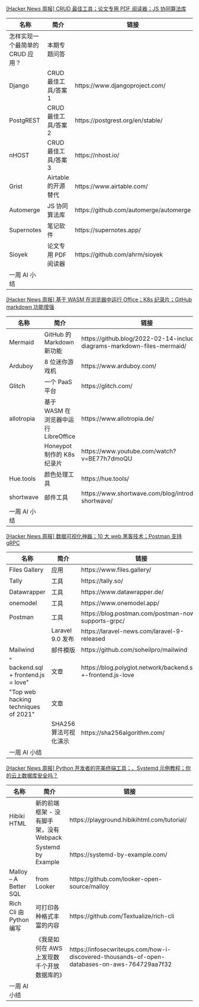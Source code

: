 

[[Hacker News 周报] CRUD 最佳工具；论文专用 PDF 阅读器；JS
协同算法库](https://www.bilibili.com/video/BV1m34y1r7EY)

<table>
  <theader>
    <th>名称</th>
    <th>简介</th>
    <th>链接</th>
  </theader><tbody>
    <tr>
      <td>怎样实现一个最简单的 CRUD 应用？</td>
      <td>本期专题问答</td>
      <td></td>
    </tr><tr>
      <td>Django</td>
      <td>CRUD 最佳工具/答案1</td>
      <td>https://www.djangoproject.com/</td>
    </tr><tr>
      <td>PostgREST</td>
      <td>CRUD 最佳工具/答案2</td>
      <td>https://postgrest.org/en/stable/</td>
    </tr><tr>
      <td>nHOST</td>
      <td>CRUD 最佳工具/答案3</td>
      <td>https://nhost.io/</td>
    </tr><tr>
      <td>Grist</td>
      <td>Airtable 的开源替代</td>
      <td>https://www.airtable.com/</td>
    </tr><tr>
      <td>Automerge</td>
      <td>JS 协同算法库</td>
      <td>https://github.com/automerge/automerge</td>
    </tr><tr>
      <td>Supernotes</td>
      <td>笔记软件</td>
      <td>https://supernotes.app/</td>
    </tr><tr>
      <td>Sioyek</td>
      <td>论文专用 PDF 阅读器</td>
      <td>https://github.com/ahrm/sioyek</td>
    </tr><tr>
      <td>一周 AI 小结</td>
      <td></td>
      <td></td>
    </tr>
  </tbody>
</table>

[[Hacker News 周报] 基于 WASM 在浏览器中运行 Office；K8s 纪录片；GitHub markdown
功能增强](https://www.bilibili.com/video/BV19P4y1F7s7)

<table>
  <theader>
    <th>名称</th>
    <th>简介</th>
    <th>链接</th>
  </theader><tbody>
    <tr>
      <td>Mermaid</td>
      <td>GitHub 的 Markdown 新功能</td>
      <td>https://github.blog/2022-02-14-include-diagrams-markdown-files-mermaid/</td>
    </tr><tr>
      <td>Arduboy</td>
      <td>8 位迷你游戏机</td>
      <td>https://www.arduboy.com/</td>
    </tr><tr>
      <td>Glitch</td>
      <td>一个 PaaS 平台</td>
      <td>https://glitch.com/</td>
    </tr><tr>
      <td>allotropia</td>
      <td>基于 WASM 在浏览器中运行 LibreOffice</td>
      <td>https://www.allotropia.de/</td>
    </tr><tr>
      <td></td>
      <td>Honeypot 制作的 K8s 纪录片</td>
      <td>https://www.youtube.com/watch?v=BE77h7dmoQU</td>
    </tr><tr>
      <td>Hue.tools</td>
      <td>颜色处理工具</td>
      <td>https://hue.tools/</td>
    </tr><tr>
      <td>shortwave</td>
      <td>邮件工具</td>
      <td>https://www.shortwave.com/blog/introducing-shortwave/</td>
    </tr><tr>
      <td>一周 AI 小结</td>
      <td></td>
      <td></td>
    </tr>
  </tbody>
</table>

[[Hacker News 周报] 数据可视化神器；10 大 web 黑客技术；Postman 支持
gRPC](https://www.bilibili.com/video/BV16a411y7fw)

<table>
  <theader>
    <th>名称</th>
    <th>简介</th>
    <th>链接</th>
  </theader><tbody>
    <tr>
      <td>Files Gallery</td>
      <td>应用</td>
      <td>https://www.files.gallery/</td>
    </tr><tr>
      <td>Tally</td>
      <td>工具</td>
      <td>https://tally.so/</td>
    </tr><tr>
      <td>Datawrapper</td>
      <td>工具</td>
      <td>https://www.datawrapper.de/</td>
    </tr><tr>
      <td>onemodel</td>
      <td>工具</td>
      <td>https://www.onemodel.app/</td>
    </tr><tr>
      <td>Postman</td>
      <td>工具</td>
      <td>https://blog.postman.com/postman-now-supports-grpc/</td>
    </tr><tr>
      <td></td>
      <td>Laravel 9.0 发布</td>
      <td>https://laravel-news.com/laravel-9-released</td>
    </tr><tr>
      <td>Mailwind</td>
      <td>邮件模版</td>
      <td>https://github.com/soheilpro/mailwind</td>
    </tr><tr>
      <td>" backend.sql + frontend.js = love"</td>
      <td>文章</td>
      <td>https://blog.polyglot.network/backend.sql-+-frontend.js-love</td>
    </tr><tr>
      <td>"Top web hacking techniques of 2021"</td>
      <td>文章</td>
      <td></td>
    </tr><tr>
      <td></td>
      <td>SHA256 算法可视化演示</td>
      <td>https://sha256algorithm.com/</td>
    </tr><tr>
      <td>一周 AI 小结</td>
      <td></td>
      <td></td>
    </tr>
  </tbody>
</table>

[[Hacker News 周报] Python 开发者的完美终端工具；、Systemd
示例教程；你的云上数据库安全吗？](https://www.bilibili.com/video/BV1nL4y1s7q1)

<table>
  <theader>
    <th>名称</th>
    <th>简介</th>
    <th>链接</th>
  </theader><tbody>
    <tr>
      <td>Hibiki HTML</td>
      <td>新的前端框架 - 没有脚手架，没有 Webpack</td>
      <td>https://playground.hibikihtml.com/tutorial/</td>
    </tr><tr>
      <td></td>
      <td>Systemd by Example</td>
      <td>https://systemd-by-example.com/</td>
    </tr><tr>
      <td>Malloy – A Better SQL</td>
      <td>from Looker</td>
      <td>https://github.com/looker-open-source/malloy</td>
    </tr><tr>
      <td>Rich Cli 由 Python 编写</td>
      <td>可打印各种格式丰富的内容</td>
      <td>https://github.com/Textualize/rich-cli</td>
    </tr><tr>
      <td></td>
      <td>《我是如何在 AWS 上发现数千个开放数据库的》</td>
      <td>https://infosecwriteups.com/how-i-discovered-thousands-of-open-databases-on-aws-764729aa7f32</td>
    </tr><tr>
      <td>一周 AI 小结</td>
      <td></td>
      <td></td>
    </tr>
  </tbody>
</table>
